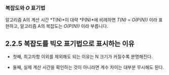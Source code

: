 ### 복잡도와 _O_ 표기법

알고리즘 A의 계산 시간 *T(N)*이 대략 *P(N)*에 비례하면 *T(N)* = *O(P(N))* 이라 표현하고, 알고리즘 A의 복잡도는 *O(P(N))* 이라 부릅니다.

## 2.2.5 복잡도를 빅오 표기법으로 표시하는 이유

-   첫째, 최고차항 이외를 제외해도 되는 이유는 N 크기가 커질수록 분명해진다.

-   둘째, 실제 계산 시간을 확인하는 것이 아니라면 계수 차이는 대부분 무시해도 된다.

